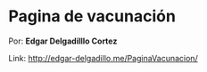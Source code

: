 # Pagina de vacunación

Por: **Edgar Delgadilllo Cortez**

Link: http://edgar-delgadillo.me/PaginaVacunacion/

